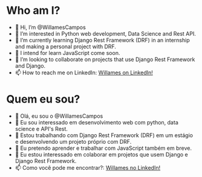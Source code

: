 
# Who am I?
- 👋 Hi, I’m @WillamesCampos
- 👀 I’m interested in Python web development, Data Science and Rest API.
- 🌱 I’m currently learning Django Rest Framework (DRF) in an internship and making a personal project with DRF.
- :notebook: I intend for learn JavaScript come soon.
- 💞️ I’m looking to collaborate on projects that use Django Rest Framework and Django.
- 📫 How to reach me on LinkedIn:
[Willames on LinkedIn!](https://www.linkedin.com/in/willames-de-jesus-campos-977744116/)

# Quem eu sou?
- 👋 Olá, eu sou o @WillamesCampos
- 👀 Eu sou interessado em desenvolvimento web com python, data science e API's Rest.
- 🌱 Estou trabalhando com Django Rest Framework (DRF) em um estágio e desenvolvendo um projeto próprio com DRF.
- :notebook: Eu pretendo aprender e trabalhar com JavaScript também em breve.
- 💞️ Eu estou interessado em colaborar em projetos que usem Django e Django Rest Framework.
- 📫 Como você pode me encontrar?: [Willames no LinkedIn!](https://www.linkedin.com/in/willames-de-jesus-campos-977744116/)

<!---
WillamesCampos/WillamesCampos is a ✨ special ✨ repository because its `README.md` (this file) appears on your GitHub profile.
You can click the Preview link to take a look at your changes.
--->

